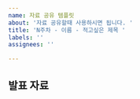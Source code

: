 ```yaml
---
name: 자료 공유 템플릿
about: '자료 공유할때 사용하시면 됩니다. '
title: 'N주차 - 이름 - 적고싶은 제목 '
labels: ''
assignees: ''

---
```


## 발표 자료
